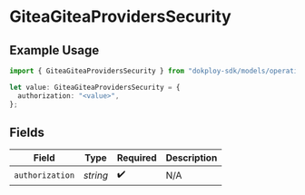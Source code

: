 # GiteaGiteaProvidersSecurity

## Example Usage

```typescript
import { GiteaGiteaProvidersSecurity } from "dokploy-sdk/models/operations";

let value: GiteaGiteaProvidersSecurity = {
  authorization: "<value>",
};
```

## Fields

| Field              | Type               | Required           | Description        |
| ------------------ | ------------------ | ------------------ | ------------------ |
| `authorization`    | *string*           | :heavy_check_mark: | N/A                |